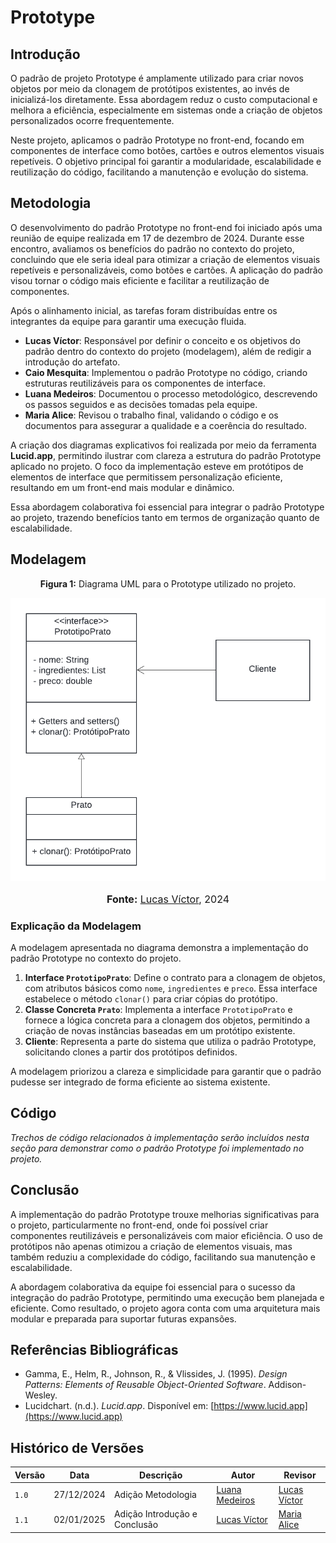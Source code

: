 

# Prototype

## Introdução

O padrão de projeto Prototype é amplamente utilizado para criar novos objetos por meio da clonagem de protótipos existentes, ao invés de inicializá-los diretamente. Essa abordagem reduz o custo computacional e melhora a eficiência, especialmente em sistemas onde a criação de objetos personalizados ocorre frequentemente. 

Neste projeto, aplicamos o padrão Prototype no front-end, focando em componentes de interface como botões, cartões e outros elementos visuais repetíveis. O objetivo principal foi garantir a modularidade, escalabilidade e reutilização do código, facilitando a manutenção e evolução do sistema.


## Metodologia

O desenvolvimento do padrão Prototype no front-end foi iniciado após uma reunião de equipe realizada em 17 de dezembro de 2024. Durante esse encontro, avaliamos os benefícios do padrão no contexto do projeto, concluindo que ele seria ideal para otimizar a criação de elementos visuais repetíveis e personalizáveis, como botões e cartões. A aplicação do padrão visou tornar o código mais eficiente e facilitar a reutilização de componentes.

Após o alinhamento inicial, as tarefas foram distribuídas entre os integrantes da equipe para garantir uma execução fluida.

- **Lucas Víctor**: Responsável por definir o conceito e os objetivos do padrão dentro do contexto do projeto (modelagem), além de redigir a introdução do artefato.  
- **Caio Mesquita**: Implementou o padrão Prototype no código, criando estruturas reutilizáveis para os componentes de interface.  
- **Luana Medeiros**: Documentou o processo metodológico, descrevendo os passos seguidos e as decisões tomadas pela equipe.  
- **Maria Alice**: Revisou o trabalho final, validando o código e os documentos para assegurar a qualidade e a coerência do resultado.

A criação dos diagramas explicativos foi realizada por meio da ferramenta **Lucid.app**, permitindo ilustrar com clareza a estrutura do padrão Prototype aplicado no projeto. O foco da implementação esteve em protótipos de elementos de interface que permitissem personalização eficiente, resultando em um front-end mais modular e dinâmico.

Essa abordagem colaborativa foi essencial para integrar o padrão Prototype ao projeto, trazendo benefícios tanto em termos de organização quanto de escalabilidade.


## Modelagem
<center>
<p style="text-align: center"><b>Figura 1:</b> Diagrama UML para o Prototype utilizado no projeto.</p>
<div align="center">
  <img src="https://github.com/UnBArqDsw2024-2/2024.2_G10_Recomendacao_Entrega_03/blob/Prototype_Modelagem/docs/imagens/Prototype%20-%20Modelagem.png?raw=true" maxwidth="600">
</div>
<font size="3"><p style="text-align: center"><b>Fonte:</b> <a href="https://github.com/Lucas13032003">Lucas Víctor</a>, 2024</p></font>
</center>

### Explicação da Modelagem  
A modelagem apresentada no diagrama demonstra a implementação do padrão Prototype no contexto do projeto.  
1. **Interface `PrototipoPrato`**: Define o contrato para a clonagem de objetos, com atributos básicos como `nome`, `ingredientes` e `preco`. Essa interface estabelece o método `clonar()` para criar cópias do protótipo.  
2. **Classe Concreta `Prato`**: Implementa a interface `PrototipoPrato` e fornece a lógica concreta para a clonagem dos objetos, permitindo a criação de novas instâncias baseadas em um protótipo existente.  
3. **Cliente**: Representa a parte do sistema que utiliza o padrão Prototype, solicitando clones a partir dos protótipos definidos.

A modelagem priorizou a clareza e simplicidade para garantir que o padrão pudesse ser integrado de forma eficiente ao sistema existente.


## Código

_Trechos de código relacionados à implementação serão incluídos nesta seção para demonstrar como o padrão Prototype foi implementado no projeto._


## Conclusão

A implementação do padrão Prototype trouxe melhorias significativas para o projeto, particularmente no front-end, onde foi possível criar componentes reutilizáveis e personalizáveis com maior eficiência. O uso de protótipos não apenas otimizou a criação de elementos visuais, mas também reduziu a complexidade do código, facilitando sua manutenção e escalabilidade.

A abordagem colaborativa da equipe foi essencial para o sucesso da integração do padrão Prototype, permitindo uma execução bem planejada e eficiente. Como resultado, o projeto agora conta com uma arquitetura mais modular e preparada para suportar futuras expansões.


## Referências Bibliográficas

- Gamma, E., Helm, R., Johnson, R., & Vlissides, J. (1995). *Design Patterns: Elements of Reusable Object-Oriented Software*. Addison-Wesley.
- Lucidchart. (n.d.). *Lucid.app*. Disponível em: [https://www.lucid.app](https://www.lucid.app)


## Histórico de Versões

| Versão | Data       | Descrição         | Autor                          | Revisor          |
|--------|------------|-------------------|--------------------------------|------------------|
| `1.0`  | 27/12/2024 | Adição Metodologia| [Luana Medeiros](https://github.com/LuaMedeiros) |     [Lucas Víctor](https://github.com/Lucas13032003)             |
| `1.1`  | 02/01/2025 | Adição Introdução e Conclusão | [Lucas Víctor](https://github.com/Lucas13032003)  | [Maria Alice]() |

